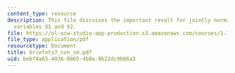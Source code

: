 ```yaml
---
content_type: resource
description: This file discusses the important result for jointly normally distributed
  variables X1 and X2.
file: https://ol-ocw-studio-app-production.s3.amazonaws.com/courses/1-151-probability-and-statistics-in-engineering-spring-2005/bebf4a65403688654b8a8b22dc9b66a3_briefnts7_con_sm.pdf
file_type: application/pdf
resourcetype: Document
title: briefnts7_con_sm.pdf
uid: bebf4a65-4036-8865-4b8a-8b22dc9b66a3
---
```

